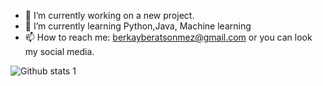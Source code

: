 - 🔭 I’m currently working on a new project.
- 🌱 I’m currently learning Python,Java, Machine learning
- 📫 How to reach me: berkayberatsonmez@gmail.com or you can look my social media.


![Github stats 1](https://github-readme-stats.vercel.app/api?username=kullanıcıadınız&show_icons=true&theme=gradient)
